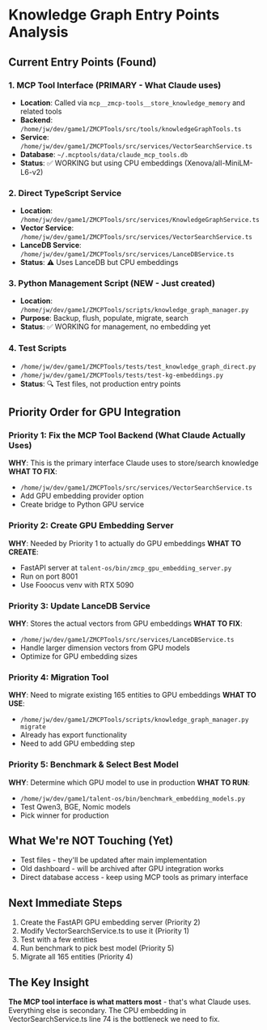 # Knowledge Graph Entry Points Analysis

## Current Entry Points (Found)

### 1. **MCP Tool Interface** (PRIMARY - What Claude uses)
- **Location**: Called via `mcp__zmcp-tools__store_knowledge_memory` and related tools
- **Backend**: `/home/jw/dev/game1/ZMCPTools/src/tools/knowledgeGraphTools.ts`
- **Service**: `/home/jw/dev/game1/ZMCPTools/src/services/VectorSearchService.ts`
- **Database**: `~/.mcptools/data/claude_mcp_tools.db`
- **Status**: ✅ WORKING but using CPU embeddings (Xenova/all-MiniLM-L6-v2)

### 2. **Direct TypeScript Service**
- **Location**: `/home/jw/dev/game1/ZMCPTools/src/services/KnowledgeGraphService.ts`
- **Vector Service**: `/home/jw/dev/game1/ZMCPTools/src/services/VectorSearchService.ts`
- **LanceDB Service**: `/home/jw/dev/game1/ZMCPTools/src/services/LanceDBService.ts`
- **Status**: ⚠️ Uses LanceDB but CPU embeddings

### 3. **Python Management Script** (NEW - Just created)
- **Location**: `/home/jw/dev/game1/ZMCPTools/scripts/knowledge_graph_manager.py`
- **Purpose**: Backup, flush, populate, migrate, search
- **Status**: ✅ WORKING for management, no embedding yet

### 4. **Test Scripts**
- `/home/jw/dev/game1/ZMCPTools/tests/test_knowledge_graph_direct.py`
- `/home/jw/dev/game1/ZMCPTools/tests/test-kg-embeddings.py`
- **Status**: 🔍 Test files, not production entry points

## Priority Order for GPU Integration

### Priority 1: Fix the MCP Tool Backend (What Claude Actually Uses)
**WHY**: This is the primary interface Claude uses to store/search knowledge
**WHAT TO FIX**: 
- `/home/jw/dev/game1/ZMCPTools/src/services/VectorSearchService.ts`
- Add GPU embedding provider option
- Create bridge to Python GPU service

### Priority 2: Create GPU Embedding Server
**WHY**: Needed by Priority 1 to actually do GPU embeddings
**WHAT TO CREATE**:
- FastAPI server at `talent-os/bin/zmcp_gpu_embedding_server.py`
- Run on port 8001
- Use Fooocus venv with RTX 5090

### Priority 3: Update LanceDB Service
**WHY**: Stores the actual vectors from GPU embeddings
**WHAT TO FIX**:
- `/home/jw/dev/game1/ZMCPTools/src/services/LanceDBService.ts`
- Handle larger dimension vectors from GPU models
- Optimize for GPU embedding sizes

### Priority 4: Migration Tool
**WHY**: Need to migrate existing 165 entities to GPU embeddings
**WHAT TO USE**:
- `/home/jw/dev/game1/ZMCPTools/scripts/knowledge_graph_manager.py migrate`
- Already has export functionality
- Need to add GPU embedding step

### Priority 5: Benchmark & Select Best Model
**WHY**: Determine which GPU model to use in production
**WHAT TO RUN**:
- `/home/jw/dev/game1/talent-os/bin/benchmark_embedding_models.py`
- Test Qwen3, BGE, Nomic models
- Pick winner for production

## What We're NOT Touching (Yet)
- Test files - they'll be updated after main implementation
- Old dashboard - will be archived after GPU integration works
- Direct database access - keep using MCP tools as primary interface

## Next Immediate Steps
1. Create the FastAPI GPU embedding server (Priority 2)
2. Modify VectorSearchService.ts to use it (Priority 1)
3. Test with a few entities
4. Run benchmark to pick best model (Priority 5)
5. Migrate all 165 entities (Priority 4)

## The Key Insight
**The MCP tool interface is what matters most** - that's what Claude uses. Everything else is secondary. The CPU embedding in VectorSearchService.ts line 74 is the bottleneck we need to fix.